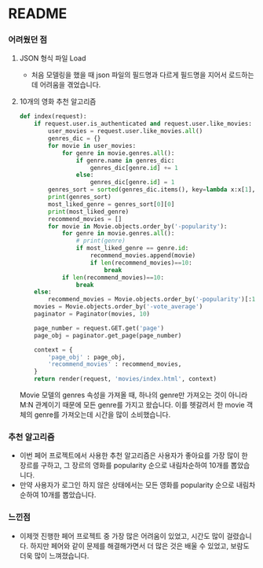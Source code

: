 # README

### 어려웠던 점

1. JSON 형식 파일 Load
   * 처음 모델링을 했을 때 json  파일의 필드명과 다르게 필드명을 지어서 로드하는데 어려움을 겪었습니다.



2. 10개의 영화 추천 알고리즘

   ```python
   def index(request):
       if request.user.is_authenticated and request.user.like_movies:
           user_movies = request.user.like_movies.all()
           genres_dic = {}
           for movie in user_movies:
               for genre in movie.genres.all():
                   if genre.name in genres_dic:
                       genres_dic[genre.id] += 1
                   else:
                       genres_dic[genre.id] = 1
           genres_sort = sorted(genres_dic.items(), key=lambda x:x[1], reverse=True)
           print(genres_sort)
           most_liked_genre = genres_sort[0][0]
           print(most_liked_genre)
           recommend_movies = []
           for movie in Movie.objects.order_by('-popularity'):
               for genre in movie.genres.all():
                   # print(genre)
                   if most_liked_genre == genre.id:
                       recommend_movies.append(movie)
                       if len(recommend_movies)==10:
                           break
               if len(recommend_movies)==10:
                   break
       else:
           recommend_movies = Movie.objects.order_by('-popularity')[:10]
       movies = Movie.objects.order_by('-vote_average')
       paginator = Paginator(movies, 10)
   
       page_number = request.GET.get('page')
       page_obj = paginator.get_page(page_number)
   
       context = {
           'page_obj' : page_obj,
           'recommend_movies' : recommend_movies,
       }
       return render(request, 'movies/index.html', context)
   ```

   Movie 모델의 genres 속성을 가져올 때, 하나의 genre만 가져오는 것이 아니라 M:N 관계이기 때문에 모든 genre를 가지고 왔습니다. 이를 헷갈려서 한 movie 객체의 genre를 가져오는데 시간을 많이 소비했습니다.



### 추천 알고리즘

- 이번 페어 프로젝트에서 사용한 추천 알고리즘은 사용자가 좋아요를 가장 많이 한 장르를 구하고, 그 장르의 영화를 popularity 순으로 내림차순하여 10개를 뽑았습니다.
- 만약 사용자가 로그인 하지 않은 상태에서는 모든 영화를 popularity 순으로 내림차순하여 10개를 뽑았습니다.



### 느낀점

*  이제껏 진행한 페어 프로젝트 중 가장 많은 어려움이 있었고, 시간도 많이 걸렸습니다. 하지만 페어와 같이 문제를 해결해가면서 더 많은 것은 배울 수 있었고, 보람도 더욱 많이 느껴졌습니다.

